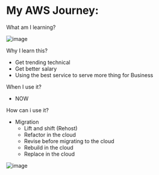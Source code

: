 # My AWS Journey:

What am I learning?

![image](https://user-images.githubusercontent.com/25337881/196213144-66555647-a5c6-4c21-a5b0-3a967edb6ea6.png)


Why I learn this?
- Get trending technical
- Get better salary
- Using the best service to serve more thing for Business

When I use it?
- NOW

How can i use it?
- Migration
  + Lift and shift (Rehost)
  + Refactor in the cloud
  + Revise before migrating to the cloud
  + Rebuild in the cloud
  + Replace in the cloud

![image](https://user-images.githubusercontent.com/25337881/196213837-6f72ab3b-1897-464a-b03c-c602764c2311.png)

